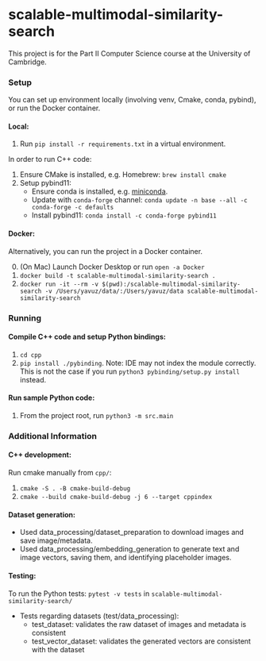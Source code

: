 # scalable-multimodal-similarity-search

This project is for the Part II Computer Science course at the University of Cambridge.

### Setup

You can set up environment locally (involving venv, Cmake, conda, pybind), or run the Docker container.

#### Local:
1. Run `pip install -r requirements.txt` in a virtual environment.

In order to run C++ code:

1. Ensure CMake is installed, e.g. Homebrew: `brew install cmake`
2. Setup pybind11:
    - Ensure conda is installed, e.g. [miniconda](https://docs.anaconda.com/miniconda/#quick-command-line-install).
    - Update with `conda-forge` channel: `conda update -n base --all -c conda-forge -c defaults`
    - Install pybind11: `conda install -c conda-forge pybind11`

#### Docker:
Alternatively, you can run the project in a Docker container.

0. (On Mac) Launch Docker Desktop or run `open -a Docker`
1. `docker build -t scalable-multimodal-similarity-search .`
2.  `docker run -it --rm -v $(pwd):/scalable-multimodal-similarity-search -v /Users/yavuz/data/:/Users/yavuz/data scalable-multimodal-similarity-search`

### Running

#### Compile C++ code and setup Python bindings:
1. `cd cpp`
2. `pip install ./pybinding`. Note: IDE may not index the module correctly. This is not the case if you run `python3 pybinding/setup.py install` instead.

#### Run sample Python code:
1. From the project root, run `python3 -m src.main`


### Additional Information

#### C++ development:
Run cmake manually from `cpp/`:
1. `cmake -S . -B cmake-build-debug`
2. `cmake --build cmake-build-debug -j 6 --target cppindex`


#### Dataset generation:
- Used data_processing/dataset_preparation to download images and save image/metadata.
- Used data_processing/embedding_generation to generate text and image vectors, saving them, and identifying placeholder images.

#### Testing:

To run the Python tests: `pytest -v tests` in `scalable-multimodal-similarity-search/` 

- Tests regarding datasets (test/data_processing):
    - test_dataset: validates the raw dataset of images and metadata is consistent
    - test_vector_dataset: validates the generated vectors are consistent with the dataset